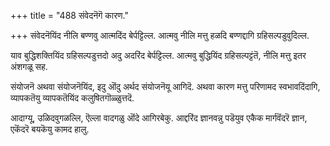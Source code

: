 +++
title = "488 संवेदनॆगॆ कारण."

+++
संवेदनॆयिंद नीलि बण्णवु आत्मदिंद बेर्पट्टिल्ल. आत्मवु नीलि मत्तु हळदि बण्णद्दागि ग्रहिसल्पडुवुदिल्ल.

याव बुद्धिशक्तियिंद ग्रहिसल्पडुत्तदो अदु अदरिंद बेर्पट्टिल्ल. आत्मवु बुद्धियिंद ग्रहिसल्पट्टंतॆ, नीलि मत्तु इतर अंशगळू सह.

संयोजनॆ अथवा संयोजनॆयिंद, इदु ऒंदु अर्थद संयोजनॆयू आगिदॆ. अथवा कारण मत्तु परिणामद स्वभावदिंदागि, व्यापकतॆयु व्यापकतॆयिंद कलुषितगॊळ्ळुत्तदॆ.

आदाग्यू, उळिदवुगळल्लि, ऎल्ला वादगळु ऒंदे आगिरबेकु. आद्दरिंद ज्ञानवन्नु पडॆयुव एकैक मार्गवॆंदरॆ ज्ञान, एकॆंदरॆ बयकॆयु कामद हालु.

